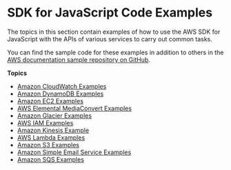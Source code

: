 # SDK for JavaScript Code Examples<a name="sdk-code-samples"></a>

The topics in this section contain examples of how to use the AWS SDK for JavaScript with the APIs of various services to carry out common tasks\.

You can find the sample code for these examples in addition to others in the [AWS documentation sample repository on GitHub](https://github.com/awsdocs/aws-doc-sdk-examples)\.

**Topics**
+ [Amazon CloudWatch Examples](cloudwatch-examples.md)
+ [Amazon DynamoDB Examples](dynamodb-examples.md)
+ [Amazon EC2 Examples](ec2-examples.md)
+ [AWS Elemental MediaConvert Examples](emc-examples.md)
+ [Amazon Glacier Examples](glacier-examples.md)
+ [AWS IAM Examples](iam-examples.md)
+ [Amazon Kinesis Example](kinesis-examples.md)
+ [AWS Lambda Examples](lambda-examples.md)
+ [Amazon S3 Examples](s3-examples.md)
+ [Amazon Simple Email Service Examples](ses-examples.md)
+ [Amazon SQS Examples](sqs-examples.md)